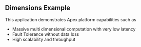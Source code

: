 ## Dimensions Example

This application demonstrates Apex platform capabilities such as 
- Massive multi dimensional computation with very low latency
- Fault Tolerance without data loss
- High scalability and throughput


